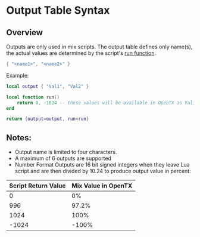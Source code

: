 # Output Table Syntax

## Overview

Outputs are only used in mix scripts. The output table defines only name(s), the actual values are determined by the script's [run function](run-function-syntax.md).

```lua
{ "<name1>", "<name2>" }
```

Example:

```lua
local output { "Val1", "Val2" }

local function run()
    return 0, -1024 -- these values will be available in OpenTX as Val1 and Val2
end

return {output=output, run=run}
```

## Notes:

* Output name is limited to four characters.
* A maximum of 6 outputs are supported
* Number Format Outputs are 16 bit signed integers when they leave Lua script and are then divided by 10.24 to produce output value in percent:

| Script Return Value | Mix Value in OpenTX |
| ------------------- | ------------------- |
| 0                   | 0%                  |
| 996                 | 97.2%               |
| 1024                | 100%                |
| -1024               | -100%               |

